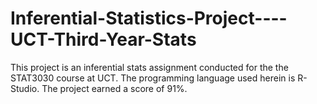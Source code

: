 # Inferential-Statistics-Project----UCT-Third-Year-Stats
This project is an inferential stats assignment conducted for the the STAT3030 course at UCT. 
The programming language used herein is R-Studio. 
The project earned a score of 91%. 

